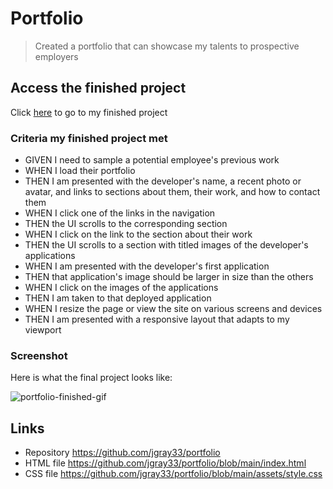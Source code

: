 
# Portfolio 

> Created a portfolio that can showcase my talents to prospective employers 

## Access the finished project

Click [here](https://jgray33.github.io/portfolio/) to go to my finished project 

### Criteria my finished project met

- GIVEN I need to sample a potential employee's previous work
- WHEN I load their portfolio
- THEN I am presented with the developer's name, a recent photo or avatar, and links to sections about them, their work, and how to contact them
- WHEN I click one of the links in the navigation
- THEN the UI scrolls to the corresponding section
- WHEN I click on the link to the section about their work
- THEN the UI scrolls to a section with titled images of the developer's applications
- WHEN I am presented with the developer's first application
- THEN that application's image should be larger in size than the others
- WHEN I click on the images of the applications
- THEN I am taken to that deployed application
- WHEN I resize the page or view the site on various screens and devices
- THEN I am presented with a responsive layout that adapts to my viewport



### Screenshot 

Here is what the final project looks like:

![portfolio-finished-gif](https://user-images.githubusercontent.com/95051960/146674872-7b194ca3-9bcb-4a83-be9e-ed948e1b19b6.gif)

## Links
- Repository https://github.com/jgray33/portfolio
- HTML file https://github.com/jgray33/portfolio/blob/main/index.html 
- CSS file https://github.com/jgray33/portfolio/blob/main/assets/style.css

